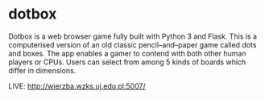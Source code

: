 # dotbox
Dotbox is a web browser game fully built with Python 3 and Flask. This is a computerised version of an old classic pencil–and–paper game called dots and boxes. The app enables a gamer to contend with both other human players or CPUs. Users can select from among 5 kinds of boards which differ in dimensions.

LIVE: http://wierzba.wzks.uj.edu.pl:5007/
